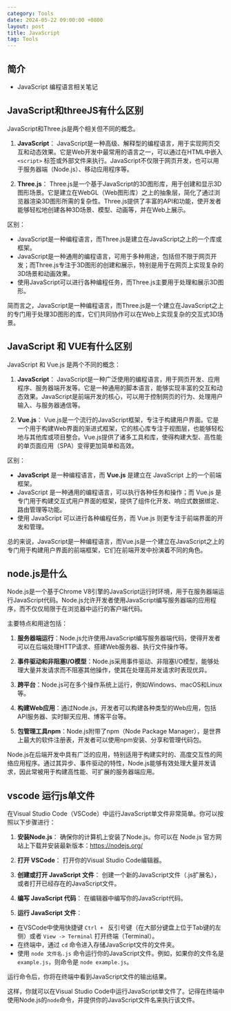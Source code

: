 ```yaml
---
category: Tools
date: 2024-05-22 09:00:00 +0800
layout: post
title: JavaScript
tag: Tools
---
```

## 简介

+ JavaScript 编程语言相关笔记

## JavaScript和threeJS有什么区别

JavaScript和Three.js是两个相关但不同的概念。

1. **JavaScript**：
JavaScript是一种高级、解释型的编程语言，用于实现网页交互和动态效果。它是Web开发中最常用的语言之一，可以通过在HTML中嵌入 `<script>` 标签或外部文件来执行。JavaScript不仅限于网页开发，也可以用于服务器端（Node.js）、移动应用程序等。

2. **Three.js**：
Three.js是一个基于JavaScript的3D图形库，用于创建和显示3D图形场景。它是建立在WebGL（Web图形库）之上的抽象层，简化了通过浏览器渲染3D图形所需的复杂性。Three.js提供了丰富的API和功能，使开发者能够轻松地创建各种3D场景、模型、动画等，并在Web上展示。

区别：
- JavaScript是一种编程语言，而Three.js是建立在JavaScript之上的一个库或框架。
- JavaScript是一种通用的编程语言，可用于多种用途，包括但不限于网页开发；而Three.js专注于3D图形的创建和展示，特别是用于在网页上实现复杂的3D场景和动画效果。
- 使用JavaScript可以进行各种编程任务，而Three.js主要用于处理和展示3D图形。

简而言之，JavaScript是一种编程语言，而Three.js是一个建立在JavaScript之上的专门用于处理3D图形的库，它们共同协作可以在Web上实现复杂的交互式3D场景。

## JavaScript 和 VUE有什么区别

JavaScript 和 Vue.js 是两个不同的概念：

1. **JavaScript**：
JavaScript是一种广泛使用的编程语言，用于网页开发、应用程序、服务器端开发等。它是一种通用的脚本语言，能够实现丰富的交互和动态效果。JavaScript是前端开发的核心，可以用于控制网页的行为、处理用户输入、与服务器通信等。

2. **Vue.js**：
Vue.js是一个流行的JavaScript框架，专注于构建用户界面。它是一个用于构建Web界面的渐进式框架，它的核心库专注于视图层，也能够轻松地与其他库或项目整合。Vue.js提供了诸多工具和库，使得构建大型、高性能的单页面应用（SPA）变得更加简单和高效。

区别：
- **JavaScript** 是一种编程语言，而 **Vue.js** 是建立在 JavaScript 上的一个前端框架。
- JavaScript 是一种通用的编程语言，可以执行各种任务和操作；而 Vue.js 是专门用于构建交互式用户界面的框架，提供了组件化开发、响应式数据绑定、路由管理等功能。
- 使用 JavaScript 可以进行各种编程任务，而 Vue.js 则更专注于前端界面的开发和管理。

总的来说，JavaScript是一种编程语言，而Vue.js是一个建立在JavaScript之上的专门用于构建用户界面的前端框架，它们在前端开发中扮演着不同的角色。

## node.js是什么

Node.js是一个基于Chrome V8引擎的JavaScript运行时环境，用于在服务器端运行JavaScript代码。Node.js允许开发者使用JavaScript编写服务器端的应用程序，而不仅仅局限于在浏览器中运行的客户端代码。

主要特点和用途包括：

1. **服务器端运行**：Node.js允许使用JavaScript编写服务器端代码，使得开发者可以在后端处理HTTP请求、搭建Web服务器、执行文件操作等。

2. **事件驱动和非阻塞I/O模型**：Node.js采用事件驱动、非阻塞I/O模型，能够处理大量并发请求而不阻塞其他操作，使其在处理高并发请求时表现优异。

3. **跨平台**：Node.js可在多个操作系统上运行，例如Windows、macOS和Linux等。

4. **构建Web应用**：通过Node.js，开发者可以构建各种类型的Web应用，包括API服务器、实时聊天应用、博客平台等。

5. **包管理工具npm**：Node.js附带了npm（Node Package Manager），是世界上最大的软件注册表，开发者可以使用npm安装、分享和管理代码包。

Node.js在后端开发中具有广泛的应用，特别适用于构建实时的、高度交互性的网络应用程序。通过其异步、事件驱动的特性，Node.js能够有效处理大量并发请求，因此常被用于构建高性能、可扩展的服务器端应用。

## vscode 运行js单文件

在Visual Studio Code（VSCode）中运行JavaScript单文件非常简单。你可以按照以下步骤进行：

1. **安装Node.js**：
确保你的计算机上安装了Node.js。你可以在 Node.js 官方网站上下载并安装最新版本：https://nodejs.org/

2. **打开 VSCode**：
打开你的Visual Studio Code编辑器。

3. **创建或打开 JavaScript 文件**：
创建一个新的JavaScript文件（.js扩展名），或者打开已经存在的JavaScript文件。

4. **编写 JavaScript 代码**：
在编辑器中编写你的JavaScript代码。

5. **运行 JavaScript 文件**：
- 在VSCode中使用快捷键 `Ctrl + ` 反引号键（在大部分键盘上位于Tab键的左侧）或者 `View -> Terminal` 打开终端（Terminal）。
- 在终端中，通过 `cd` 命令进入存储JavaScript文件的文件夹。
- 使用 `node 文件名.js` 命令运行你的JavaScript文件。例如，如果你的文件名是 `example.js`，则命令是 `node example.js`。

运行命令后，你将在终端中看到JavaScript文件的输出结果。

这样，你就可以在Visual Studio Code中运行JavaScript单文件了。记得在终端中使用Node.js的`node`命令，并提供你的JavaScript文件名来执行该文件。